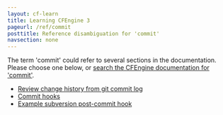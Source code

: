 ```yaml
---
layout: cf-learn
title: Learning CFEngine 3
pageurl: /ref/commit
posttitle: Reference disambiguation for 'commit'
navsection: none
---
```


The term 'commit' could refer to several sections in the documentation. Please choose one below, or
[search the CFEngine documentation for 'commit'](http://cfengine.com/docs/3.5/search.html?q=commit).

- [Review change history from git commit log](http://cfengine.com/docs/3.5/manuals-design-center-integrating-mission-portal-with-git.html#review-change-history-from-git-commit-log)
- [Commit hooks](http://cfengine.com/docs/3.5/manuals-writing-policy-version-control.html#commit-hooks)
- [Example subversion post-commit hook](http://cfengine.com/docs/3.5/manuals-writing-policy-version-control.html#example-subversion-post-commit-hook)
